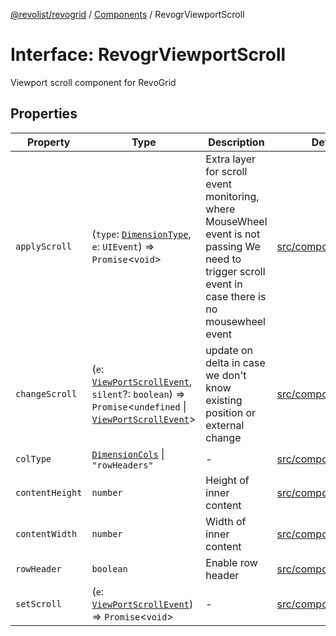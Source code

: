 [@revolist/revogrid](README.md) / [Components](Namespace.Components.md) / RevogrViewportScroll

# Interface: RevogrViewportScroll

Viewport scroll component for RevoGrid

## Properties

| Property | Type | Description | Defined in |
| ------ | ------ | ------ | ------ |
| `applyScroll` | (`type`: [`DimensionType`](TypeAlias.DimensionType.md), `e`: `UIEvent`) => `Promise`\<`void`\> | Extra layer for scroll event monitoring, where MouseWheel event is not passing We need to trigger scroll event in case there is no mousewheel event | [src/components.d.ts:663](https://github.com/revolist/revogrid/blob/477507f867ff98f395e0119897545945e222b246/src/components.d.ts#L663) |
| `changeScroll` | (`e`: [`ViewPortScrollEvent`](TypeAlias.ViewPortScrollEvent.md), `silent`?: `boolean`) => `Promise`\<`undefined` \| [`ViewPortScrollEvent`](TypeAlias.ViewPortScrollEvent.md)\> | update on delta in case we don't know existing position or external change | [src/components.d.ts:668](https://github.com/revolist/revogrid/blob/477507f867ff98f395e0119897545945e222b246/src/components.d.ts#L668) |
| `colType` | [`DimensionCols`](TypeAlias.DimensionCols.md) \| `"rowHeaders"` | - | [src/components.d.ts:669](https://github.com/revolist/revogrid/blob/477507f867ff98f395e0119897545945e222b246/src/components.d.ts#L669) |
| `contentHeight` | `number` | Height of inner content | [src/components.d.ts:673](https://github.com/revolist/revogrid/blob/477507f867ff98f395e0119897545945e222b246/src/components.d.ts#L673) |
| `contentWidth` | `number` | Width of inner content | [src/components.d.ts:677](https://github.com/revolist/revogrid/blob/477507f867ff98f395e0119897545945e222b246/src/components.d.ts#L677) |
| `rowHeader` | `boolean` | Enable row header | [src/components.d.ts:681](https://github.com/revolist/revogrid/blob/477507f867ff98f395e0119897545945e222b246/src/components.d.ts#L681) |
| `setScroll` | (`e`: [`ViewPortScrollEvent`](TypeAlias.ViewPortScrollEvent.md)) => `Promise`\<`void`\> | - | [src/components.d.ts:682](https://github.com/revolist/revogrid/blob/477507f867ff98f395e0119897545945e222b246/src/components.d.ts#L682) |
